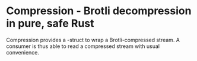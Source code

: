 # Compression - Brotli decompression in pure, safe Rust

Compression provides a <Read>-struct to wrap a Brotli-compressed stream. A consumer is thus able to read a compressed stream with usual convenience.